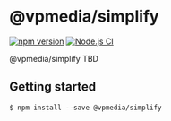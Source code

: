 # @vpmedia/simplify

[![npm version](https://badge.fury.io/js/@vpmedia%2Fsimplify.svg?v=1.0.4)](https://badge.fury.io/js/@vpmedia%2Fsimplify)
[![Node.js CI](https://github.com/vpmedia/simplify/actions/workflows/node.js.yml/badge.svg)](https://github.com/vpmedia/simplify/actions/workflows/node.js.yml)

@vpmedia/simplify TBD

## Getting started

    $ npm install --save @vpmedia/simplify
